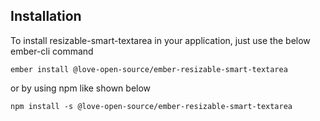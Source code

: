 Installation
------------------------------------------------------------------------------
To install resizable-smart-textarea in your application, just use the below ember-cli command

```
ember install @love-open-source/ember-resizable-smart-textarea
```
or by using npm like shown below

```
npm install -s @love-open-source/ember-resizable-smart-textarea
```
